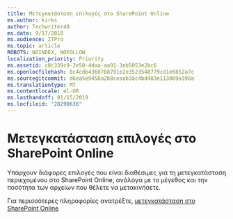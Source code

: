 ```yaml
---
title: Μετεγκατάσταση επιλογές στο SharePoint Online
ms.author: kirks
author: Techwriter40
ms.date: 9/17/2018
ms.audience: ITPro
ms.topic: article
ROBOTS: NOINDEX, NOFOLLOW
localization_priority: Priority
ms.assetid: c8c339c9-2e50-4daa-aa91-3eb5053e2bc6
ms.openlocfilehash: 8c4cdb43607b8701e2e3523548779cd1e6852a7c
ms.sourcegitcommit: d6ea5e9458a2b8ceaab3ac4bd483e1130b9a398a
ms.translationtype: MT
ms.contentlocale: el-GR
ms.lasthandoff: 01/15/2019
ms.locfileid: "28290636"
---
```

# <a name="migrate-options-to-sharepoint-online"></a>Μετεγκατάσταση επιλογές στο SharePoint Online

Υπάρχουν διάφορες επιλογές που είναι διαθέσιμες για τη μετεγκατάσταση περιεχομένου στο SharePoint Online, ανάλογα με το μέγεθος και την ποσότητα των αρχείων που θέλετε να μετακινήσετε.
  
Για περισσότερες πληροφορίες ανατρέξτε, [μετεγκατάσταση στο SharePoint Online](https://go.microsoft.com/fwlink/?linkid-2022029)
  

